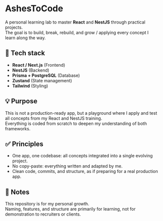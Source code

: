 # AshesToCode

A personal learning lab to master **React** and **NestJS** through practical projects.  
The goal is to build, break, rebuild, and grow / applying every concept I learn along the way.

## 🚀 Tech stack

- **React / Next.js** (Frontend)
- **NestJS** (Backend)
- **Prisma + PostgreSQL** (Database)
- **Zustand** (State management)
- **Tailwind** (Styling)

## 💡 Purpose

This is not a production-ready app, but a playground where I apply and test all concepts from my React and NestJS training.  
Everything is coded from scratch to deepen my understanding of both frameworks.

## ✅ Principles

- One app, one codebase: all concepts integrated into a single evolving project.
- No copy-paste: everything written and adapted by me.
- Clean code, commits, and structure, as if preparing for a real production app.

## 📝 Notes

This repository is for my personal growth.  
Naming, features, and structure are primarily for learning, not for demonstration to recruiters or clients.
